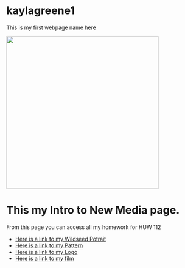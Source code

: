 # kaylagreene1<!DOCTYPE html>
<html>
  <p>This is my first webpage name here</p>
  <body>
  <img src="virtual landscape.jpg"height="400">
  <h1>This my Intro to New Media page.</h1>
    <p>From this page you can access all my homework for HUW 112</p>
    <ul>
      <li><a href="wildseedportrait.html">Here is a link to my Wildseed Potrait</a></li>
      <li><a href="pattern.html">Here is a link to my Pattern</a></li>
      <li><a href="logo.html">Here is a link to my Logo</a></li>
      <li><a href="film.html">Here is a link to my film</a></li>
      </body>
</html>
